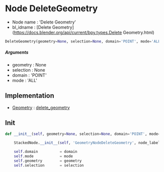 # Node DeleteGeometry

- Node name : 'Delete Geometry'
- bl_idname : [Delete Geometry](https://docs.blender.org/api/current/bpy.types.Delete Geometry.html)


``` python
DeleteGeometry(geometry=None, selection=None, domain='POINT', mode='ALL', node_label=None, node_color=None)
```
##### Arguments

- geometry : None
- selection : None
- domain : 'POINT'
- mode : 'ALL'

## Implementation

- [Geometry](/docs/GeoNodes/Geometry.md) : [delete_geometry](/docs/GeoNodes/Geometry.md#delete_geometry)

## Init

``` python
def __init__(self, geometry=None, selection=None, domain='POINT', mode='ALL', node_label=None, node_color=None):

    StackedNode.__init__(self, 'GeometryNodeDeleteGeometry', node_label=node_label, node_color=node_color)

    self.domain          = domain
    self.mode            = mode
    self.geometry        = geometry
    self.selection       = selection
```
